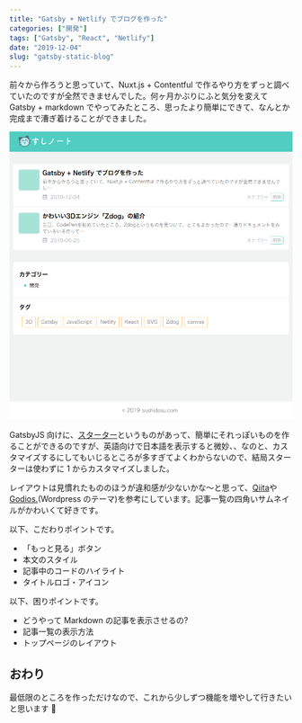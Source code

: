 ```yaml
---
title: "Gatsby + Netlify でブログを作った"
categories: ["開発"]
tags: ["Gatsby", "React", "Netlify"]
date: "2019-12-04"
slug: "gatsby-static-blog"
---
```


前々から作ろうと思っていて、Nuxt.js + Contentful で作るやり方をずっと調べていたのですが全然できませんでした。何ヶ月かぶりにふと気分を変えて Gatsby + markdown でやってみたところ、思ったより簡単にできて、なんとか完成まで漕ぎ着けることができました。

![完成品](1204-1.png)

GatsbyJS 向けに、[スターター](https://www.gatsbyjs.org/starters/)というものがあって、簡単にそれっぽいものを作ることができるのですが、英語向けで日本語を表示すると微妙、、なのと、カスタマイズするにしてもいじるところが多すぎてよくわからないので、結局スターターは使わずに 1 からカスタマイズしました。

レイアウトは見慣れたもののほうが違和感が少ないかな〜と思って、[Qiita](https://qiita.com/)や[Godios.](https://godios.simmon.design/)(Wordpress のテーマ)を参考にしています。記事一覧の四角いサムネイルがかわいくて好きです。

以下、こだわりポイントです。

- 「もっと見る」ボタン
- 本文のスタイル
- 記事中のコードのハイライト
- タイトルロゴ・アイコン

以下、困りポイントです。

- どうやって Markdown の記事を表示させるの?
- 記事一覧の表示方法
- トップページのレイアウト

## おわり

最低限のところを作っただけなので、これから少しずつ機能を増やして行きたいと思います 👿
